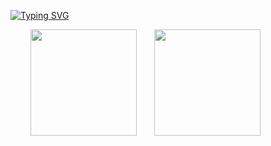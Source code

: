 <a href="https://git.io/typing-svg"><img src="https://readme-typing-svg.herokuapp.com?font=Fira+Code&size=18&pause=1000&color=000000&center=true&vCenter=true&width=435&lines=%F0%9F%94%88Code+is+a+tool%2C+thought+is+the+essence" alt="Typing SVG" /></a>

<div align="">
<span>  </span>
<img height="170px" src="https://github-readme-stats.vercel.app/api?username=hjw-cn" /><span>  </span><img height="170px" src="https://github-readme-stats.vercel.app/api/top-langs/?username=hjw-cn&layout=compact&langs_count=8" />
<span>  </span>
</div>
